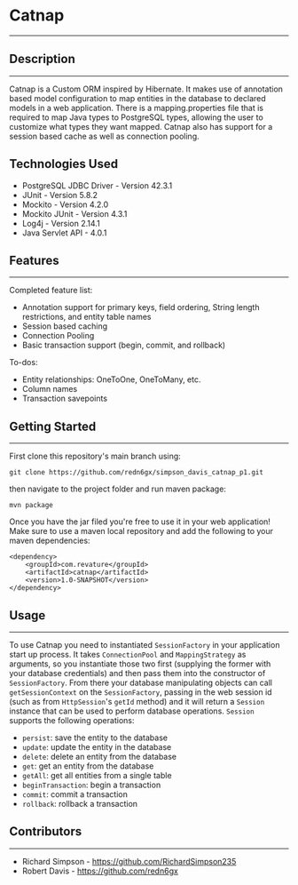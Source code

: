# Catnap
---

## Description
---
Catnap is a Custom ORM inspired by Hibernate. It makes use of annotation based model configuration to map entities in the database to declared models in a web application. There is a mapping.properties file that is required to map Java types to PostgreSQL types, allowing the user to customize what types they want mapped. Catnap also has support for a session based cache as well as connection pooling.

## Technologies Used

 * PostgreSQL JDBC Driver - Version 42.3.1
 * JUnit - Version 5.8.2
 * Mockito - Version 4.2.0
 * Mockito JUnit - Version 4.3.1
 * Log4j - Version 2.14.1
 * Java Servlet API - 4.0.1

## Features
---
Completed feature list:
 * Annotation support for primary keys, field ordering, String length restrictions, and entity table names
 * Session based caching
 * Connection Pooling
 * Basic transaction support (begin, commit, and rollback)

To-dos:
 * Entity relationships: OneToOne, OneToMany, etc.
 * Column names
 * Transaction savepoints


## Getting Started
---
First clone this repository's main branch using:
```
git clone https://github.com/redn6gx/simpson_davis_catnap_p1.git
```
then navigate to the project folder and run maven package:
```
mvn package
```
Once you have the jar filed you're free to use it in your web application! Make sure to use a maven local repository and add the following to your maven dependencies:
```
<dependency>
    <groupId>com.revature</groupId>
    <artifactId>catnap</artifactId>
    <version>1.0-SNAPSHOT</version>
</dependency>
```

## Usage
---
To use Catnap you need to instantiated ```SessionFactory``` in your application start up process. It takes ```ConnectionPool``` and ```MappingStrategy``` as arguments, so you instantiate those two first (supplying the former with your database credentials) and then pass them into the constructor of ```SessionFactory```. From there your database manipulating objects can call ```getSessionContext``` on the ```SessionFactory```, passing in the web session id (such as from ```HttpSession```'s ```getId``` method) and it will return a ```Session``` instance that can be used to perform database operations. ```Session``` supports the following operations:
 * ```persist```: save the entity to the database
 * ```update```: update the entity in the database
 * ```delete```: delete an entity from the database
 * ```get```: get an entity from the database
 * ```getAll```: get all entities from a single table
 * ```beginTransaction```: begin a transaction
 * ```commit```: commit a transaction
 * ```rollback```: rollback a transaction

## Contributors
---
 * Richard Simpson - https://github.com/RichardSimpson235
 * Robert Davis - https://github.com/redn6gx
